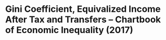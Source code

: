 # Gini Coefficient, Equivalized Income After Tax and Transfers – Chartbook of Economic Inequality (2017)

